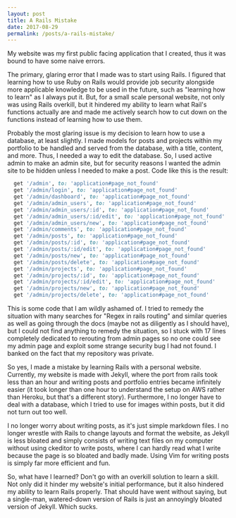 ```yaml
---
layout: post
title: A Rails Mistake
date: 2017-08-29
permalink: /posts/a-rails-mistake/
---
```


My website was my first public facing application that I created, thus it was bound to have some naive errors.

The primary, glaring error that I made was to start using Rails.  I figured that learning how to use Ruby on Rails would provide job security alongside more applicable knowledge to be used in the future, such as "learning how to learn" as I always put it.  But, for a small scale personal website, not only was using Rails overkill, but it hindered my ability to learn what Rail's functions actually are and made me actively search how to cut down on the functions instead of learning how to use them.

Probably the most glaring issue is my decision to learn how to use a database, at least slightly.  I made models for posts and projects within my portfolio to be handled and served from the database, with a title, content, and more.  Thus, I needed a way to edit the database.  So, I used active admin to make an admin site, but for security reasons I wanted the admin site to be hidden unless I needed to make a post.  Code like this is the result:

```ruby
  get '/admin', to: 'application#page_not_found'
  get '/admin/login', to: 'application#page_not_found'
  get '/admin/dashboard', to: 'application#page_not_found'
  get '/admin/admin_users', to: 'application#page_not_found'
  get '/admin/admin_users/:id', to: 'application#page_not_found'
  get '/admin/admin_users/:id/edit', to: 'application#page_not_found'
  get '/admin/admin_users/new', to: 'application#page_not_found'
  get '/admin/comments', to: 'application#page_not_found'
  get '/admin/posts', to: 'application#page_not_found'
  get '/admin/posts/:id', to: 'application#page_not_found'
  get '/admin/posts/:id/edit', to: 'application#page_not_found'
  get '/admin/posts/new', to: 'application#page_not_found'
  get '/admin/posts/delete', to: 'application#page_not_found'
  get '/admin/projects', to: 'application#page_not_found'
  get '/admin/projects/:id', to: 'application#page_not_found'
  get '/admin/projects/:id/edit', to: 'application#page_not_found'
  get '/admin/projects/new', to: 'application#page_not_found'
  get '/admin/projects/delete', to: 'application#page_not_found'
```

This is some code that I am wildly ashamed of.  I tried to remedy the situation with many searches for "Regex in rails routing" and similar queries as well as going through the docs (maybe not as diligently as I should have), but I could not find anything to remedy the situation, so I stuck with 17 lines completely dedicated to rerouting from admin pages so no one could see my admin page and exploit some strange security bug I had not found.  I banked on the fact that my repository was private.

So yes, I made a mistake by learning Rails with a personal website.  Currently, my website is made with Jekyll, where the port from rails took less than an hour and writing posts and portfolio entries became infinitely easier (it took longer than one hour to understand the setup on AWS rather than Heroku, but that's a different story).  Furthermore, I no longer have to deal with a database, which I tried to use for images within posts, but it did not turn out too well.

I no longer worry about writing posts, as it's just simple markdown files.  I no longer wrestle with Rails to change layouts and format the website, as Jekyll is less bloated and simply consists of writing text files on my computer without using ckeditor to write posts, where I can hardly read what I write because the page is so bloated and badly made.  Using Vim for writing posts is simply far more efficient and fun.

So, what have I learned?  Don't go with an overkill solution to learn a skill.  Not only did it hinder my website's initial performance, but it also hindered my ability to learn Rails properly.  That should have went without saying, but a single-man, watered-down version of Rails is just an annoyingly bloated version of Jekyll.  Which sucks.
